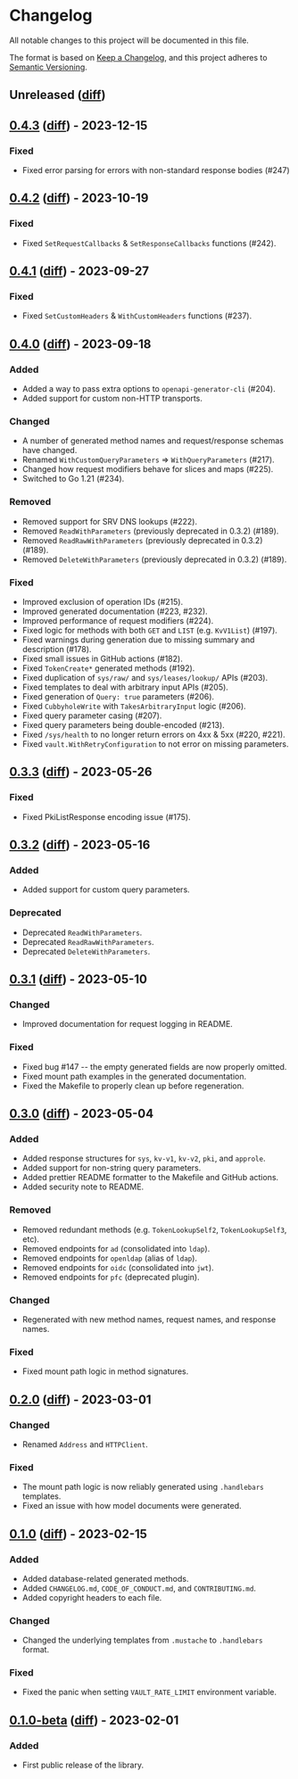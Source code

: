 # Changelog

All notable changes to this project will be documented in this file.

The format is based on [Keep a Changelog](https://keepachangelog.com/en/1.0.0/),
and this project adheres to
[Semantic Versioning](https://semver.org/spec/v2.0.0.html).

## Unreleased ([diff][unreleased-diff])

## [0.4.3][] ([diff][0.4.2-diff]) - 2023-12-15

### Fixed

- Fixed error parsing for errors with non-standard response bodies (#247)

## [0.4.2][] ([diff][0.4.2-diff]) - 2023-10-19

### Fixed

- Fixed `SetRequestCallbacks` & `SetResponseCallbacks` functions (#242).

## [0.4.1][] ([diff][0.4.1-diff]) - 2023-09-27

### Fixed

- Fixed `SetCustomHeaders` & `WithCustomHeaders` functions (#237).

## [0.4.0][] ([diff][0.4.0-diff]) - 2023-09-18

### Added

- Added a way to pass extra options to `openapi-generator-cli` (#204).
- Added support for custom non-HTTP transports.

### Changed

- A number of generated method names and request/response schemas have changed.
- Renamed `WithCustomQueryParameters` => `WithQueryParameters` (#217).
- Changed how request modifiers behave for slices and maps (#225).
- Switched to Go 1.21 (#234).

### Removed

- Removed support for SRV DNS lookups (#222).
- Removed `ReadWithParameters` (previously deprecated in 0.3.2) (#189).
- Removed `ReadRawWithParameters` (previously deprecated in 0.3.2) (#189).
- Removed `DeleteWithParameters` (previously deprecated in 0.3.2) (#189).

### Fixed

- Improved exclusion of operation IDs (#215).
- Improved generated documentation (#223, #232).
- Improved performance of request modifiers (#224).
- Fixed logic for methods with both `GET` and `LIST` (e.g. `KvV1List`) (#197).
- Fixed warnings during generation due to missing summary and description (#178).
- Fixed small issues in GitHub actions (#182).
- Fixed `TokenCreate*` generated methods (#192).
- Fixed duplication of `sys/raw/` and `sys/leases/lookup/` APIs (#203).
- Fixed templates to deal with arbitrary input APIs (#205).
- Fixed generation of `Query: true` parameters (#206).
- Fixed `CubbyholeWrite` with `TakesArbitraryInput` logic (#206).
- Fixed query parameter casing (#207).
- Fixed query parameters being double-encoded (#213).
- Fixed `/sys/health` to no longer return errors on 4xx & 5xx (#220, #221).
- Fixed `vault.WithRetryConfiguration` to not error on missing parameters.

## [0.3.3][] ([diff][0.3.3-diff]) - 2023-05-26

### Fixed

- Fixed PkiListResponse encoding issue (#175).

## [0.3.2][] ([diff][0.3.2-diff]) - 2023-05-16

### Added

- Added support for custom query parameters.

### Deprecated

- Deprecated `ReadWithParameters`.
- Deprecated `ReadRawWithParameters`.
- Deprecated `DeleteWithParameters`.

## [0.3.1][] ([diff][0.3.1-diff]) - 2023-05-10

### Changed

- Improved documentation for request logging in README.

### Fixed

- Fixed bug #147 -- the empty generated fields are now properly omitted.
- Fixed mount path examples in the generated documentation.
- Fixed the Makefile to properly clean up before regeneration.

## [0.3.0][] ([diff][0.3.0-diff]) - 2023-05-04

### Added

- Added response structures for `sys`, `kv-v1`, `kv-v2`, `pki`, and `approle`.
- Added support for non-string query parameters.
- Added prettier README formatter to the Makefile and GitHub actions.
- Added security note to README.

### Removed

- Removed redundant methods (e.g. `TokenLookupSelf2`, `TokenLookupSelf3`, etc).
- Removed endpoints for `ad` (consolidated into `ldap`).
- Removed endpoints for `openldap` (alias of `ldap`).
- Removed endpoints for `oidc` (consolidated into `jwt`).
- Removed endpoints for `pfc` (deprecated plugin).

### Changed

- Regenerated with new method names, request names, and response names.

### Fixed

- Fixed mount path logic in method signatures.

## [0.2.0][] ([diff][0.2.0-diff]) - 2023-03-01

### Changed

- Renamed `Address` and `HTTPClient`.

### Fixed

- The mount path logic is now reliably generated using `.handlebars` templates.
- Fixed an issue with how model documents were generated.

## [0.1.0][] ([diff][0.1.0-diff]) - 2023-02-15

### Added

- Added database-related generated methods.
- Added `CHANGELOG.md`, `CODE_OF_CONDUCT.md`, and `CONTRIBUTING.md`.
- Added copyright headers to each file.

### Changed

- Changed the underlying templates from `.mustache` to `.handlebars` format.

### Fixed

- Fixed the panic when setting `VAULT_RATE_LIMIT` environment variable.

## [0.1.0-beta][] ([diff][0.1.0-beta-diff]) - 2023-02-01

### Added

- First public release of the library.

<!-- diffs -->

[unreleased-diff]:
  https://github.com/hashicorp/vault-client-go/compare/v0.4.3...HEAD
[0.4.3-diff]:
  https://github.com/hashicorp/vault-client-go/compare/v0.4.2...v0.4.3
[0.4.2-diff]:
  https://github.com/hashicorp/vault-client-go/compare/v0.4.1...v0.4.2
[0.4.1-diff]:
  https://github.com/hashicorp/vault-client-go/compare/v0.4.0...v0.4.1
[0.4.0-diff]:
  https://github.com/hashicorp/vault-client-go/compare/v0.3.3...v0.4.0
[0.3.3-diff]:
  https://github.com/hashicorp/vault-client-go/compare/v0.3.2...v0.3.3
[0.3.2-diff]:
  https://github.com/hashicorp/vault-client-go/compare/v0.3.1...v0.3.2
[0.3.1-diff]:
  https://github.com/hashicorp/vault-client-go/compare/v0.3.0...v0.3.1
[0.3.0-diff]:
  https://github.com/hashicorp/vault-client-go/compare/v0.2.0...v0.3.0
[0.2.0-diff]:
  https://github.com/hashicorp/vault-client-go/compare/v0.1.0...v0.2.0
[0.1.0-diff]:
  https://github.com/hashicorp/vault-client-go/compare/v0.1.0-beta...v0.1.0
[0.1.0-beta-diff]:
  https://github.com/hashicorp/vault-client-go/commits/v0.1.0-beta

<!-- releases -->

[0.4.3]: https://github.com/hashicorp/vault-client-go/releases/tag/v0.4.3
[0.4.2]: https://github.com/hashicorp/vault-client-go/releases/tag/v0.4.2
[0.4.1]: https://github.com/hashicorp/vault-client-go/releases/tag/v0.4.1
[0.4.0]: https://github.com/hashicorp/vault-client-go/releases/tag/v0.4.0
[0.3.3]: https://github.com/hashicorp/vault-client-go/releases/tag/v0.3.3
[0.3.2]: https://github.com/hashicorp/vault-client-go/releases/tag/v0.3.2
[0.3.1]: https://github.com/hashicorp/vault-client-go/releases/tag/v0.3.1
[0.3.0]: https://github.com/hashicorp/vault-client-go/releases/tag/v0.3.0
[0.2.0]: https://github.com/hashicorp/vault-client-go/releases/tag/v0.2.0
[0.1.0]: https://github.com/hashicorp/vault-client-go/releases/tag/v0.1.0
[0.1.0-beta]:
  https://github.com/hashicorp/vault-client-go/releases/tag/v0.1.0-beta
